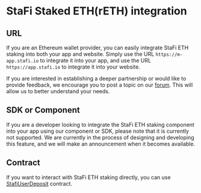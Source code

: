 # StaFi Staked ETH(rETH) integration

## URL

If you are an Ethereum wallet provider, you can easily integrate StaFi ETH staking into both your app and website. Simply use the URL `https://m-app.stafi.io` to integrate it into your app, and use the URL `https://app.stafi.io` to integrate it into your website.

If you are interested in establishing a deeper partnership or would like to provide feedback, we encourage you to post a topic on our [forum](https://dao.stafi.io). This will allow us to better understand your needs.

## SDK or Component

If you are a developer looking to integrate the StaFi ETH staking component into your app using our component or SDK, please note that it is currently not supported. We are currently in the process of designing and developing this feature, and we will make an announcement when it becomes available. 

## Contract

If you want to interact with StaFi ETH staking directly, you can use [StafiUserDeposit](https://etherscan.io/address/0xc12dfb80d80d564db9b180abf61a252ee6355058#code) contract.

